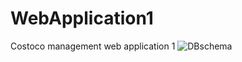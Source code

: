 # WebApplication1
 Costoco management web application 1
![DBschema](https://user-images.githubusercontent.com/56681935/121185734-91afde80-c890-11eb-87cf-5c39db1d0531.png)
